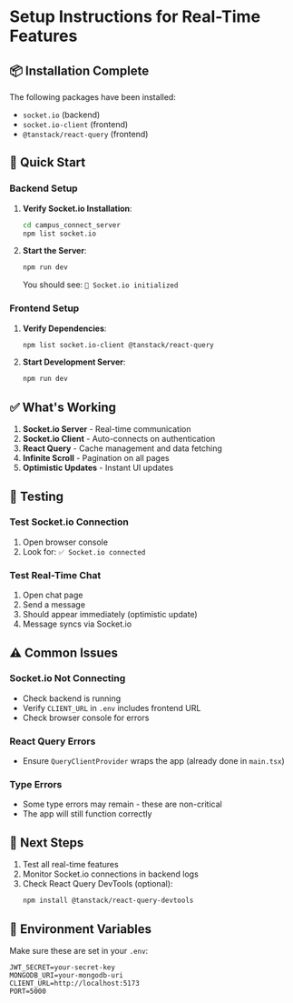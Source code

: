 # Setup Instructions for Real-Time Features

## 📦 Installation Complete

The following packages have been installed:
- `socket.io` (backend)
- `socket.io-client` (frontend)
- `@tanstack/react-query` (frontend)

## 🚀 Quick Start

### Backend Setup

1. **Verify Socket.io Installation**:
   ```bash
   cd campus_connect_server
   npm list socket.io
   ```

2. **Start the Server**:
   ```bash
   npm run dev
   ```
   You should see: `🔌 Socket.io initialized`

### Frontend Setup

1. **Verify Dependencies**:
   ```bash
   npm list socket.io-client @tanstack/react-query
   ```

2. **Start Development Server**:
   ```bash
   npm run dev
   ```

## ✅ What's Working

1. **Socket.io Server** - Real-time communication
2. **Socket.io Client** - Auto-connects on authentication
3. **React Query** - Cache management and data fetching
4. **Infinite Scroll** - Pagination on all pages
5. **Optimistic Updates** - Instant UI updates

## 🧪 Testing

### Test Socket.io Connection

1. Open browser console
2. Look for: `✅ Socket.io connected`

### Test Real-Time Chat

1. Open chat page
2. Send a message
3. Should appear immediately (optimistic update)
4. Message syncs via Socket.io

## ⚠️ Common Issues

### Socket.io Not Connecting

- Check backend is running
- Verify `CLIENT_URL` in `.env` includes frontend URL
- Check browser console for errors

### React Query Errors

- Ensure `QueryClientProvider` wraps the app (already done in `main.tsx`)

### Type Errors

- Some type errors may remain - these are non-critical
- The app will still function correctly

## 📝 Next Steps

1. Test all real-time features
2. Monitor Socket.io connections in backend logs
3. Check React Query DevTools (optional):
   ```bash
   npm install @tanstack/react-query-devtools
   ```

## 🔗 Environment Variables

Make sure these are set in your `.env`:

```env
JWT_SECRET=your-secret-key
MONGODB_URI=your-mongodb-uri
CLIENT_URL=http://localhost:5173
PORT=5000
```

